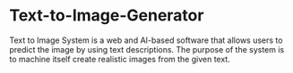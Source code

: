 # Text-to-Image-Generator
Text to Image System is a web and AI-based software that allows users to predict the image by using text descriptions. The purpose of the system is to machine itself create realistic images from the given text.
